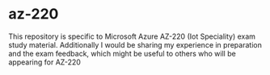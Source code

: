 # az-220

This repository is specific to Microsoft Azure AZ-220 (Iot Speciality) exam study material.
Additionally I would be sharing my experience in preparation and the exam feedback, which might be useful to others who will be appearing for AZ-220
